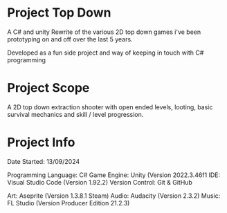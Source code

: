 # Project Top Down

A C# and unity Rewrite of the various 2D top down games i've been prototyping on and off over the last 5 years.

Developed as a fun side project and way of keeping in touch with C# programming

# Project Scope

A 2D top down extraction shooter with open ended levels, looting, basic survival mechanics and skill / level progression.

# Project Info

Date Started: 13/09/2024

Programming Language: C# 
Game Engine: Unity (Version 2022.3.46f1
IDE: Visual Studio Code (Version 1.92.2)
Version Control: Git & GitHub

Art: Aseprite (Version 1.3.8.1 Steam)
Audio: Audacity  (Version 2.3.2)
Music: FL Studio (Version Producer Edition 21.2.3)
